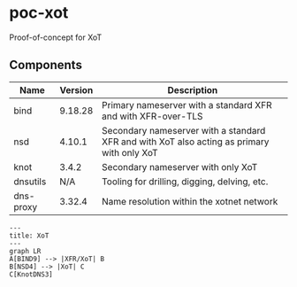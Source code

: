 # poc-xot
Proof-of-concept for XoT

## Components
| Name      | Version | Description
|-----------|---------|--------------------------------------------------------------
| bind      | 9.18.28 | Primary nameserver with a standard XFR and with XFR-over-TLS
| nsd       |  4.10.1 | Secondary nameserver with a standard XFR and with XoT also acting as primary with only XoT |
| knot      |   3.4.2 | Secondary nameserver with only XoT |
| dnsutils  |     N/A | Tooling for drilling, digging, delving, etc. |
| dns-proxy |  3.32.4 | Name resolution within the xotnet network |

```mermaid
---
title: XoT
---
graph LR
A[BIND9] --> |XFR/XoT| B
B[NSD4] --> |XoT| C
C[KnotDNS3]
```
